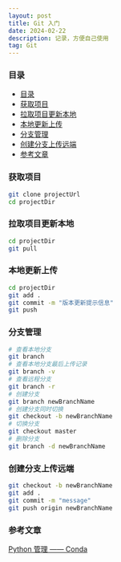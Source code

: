 ```yaml
---
layout: post
title: Git 入门
date: 2024-02-22
description: 记录，方便自己使用
tag: Git
---
```


### 目录
- [目录](#目录)
- [获取项目](#获取项目)
- [拉取项目更新本地](#拉取项目更新本地)
- [本地更新上传](#本地更新上传)
- [分支管理](#分支管理)
- [创建分支上传远端](#创建分支上传远端)
- [参考文章](#参考文章)

### 获取项目
```sh
git clone projectUrl
cd projectDir
```

### 拉取项目更新本地
```sh
cd projectDir
git pull
```

### 本地更新上传
```sh
cd projectDir
git add .
git commit -m "版本更新提示信息"
git push
```

### 分支管理
```sh
# 查看本地分支
git branch
# 查看本地分支最后上传记录
git branch -v
# 查看远程分支
git branch -r
# 创建分支
git branch newBranchName
# 创建分支同时切换
git checkout -b newBranchName
# 切换分支
git checkout master
# 删除分支
git branch -d newBranchName
```

### 创建分支上传远端
```sh
git checkout -b newBranchName
git add .
git commit -m "message"
git push origin newBranchName
```

### 参考文章
[Python 管理 —— Conda](https://zhuanlan.zhihu.com/p/638540652)